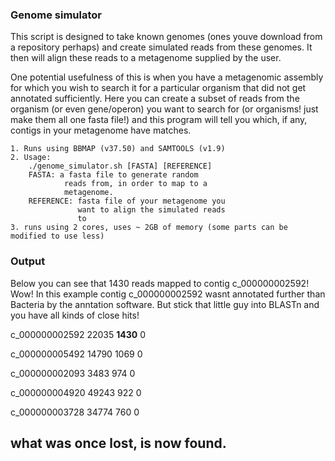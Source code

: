 ### Genome simulator

This script is designed to take known genomes (ones youve download from a repository perhaps)
and create simulated reads from these genomes. It then will align these reads to a metagenome 
supplied by the user.

One potential usefulness of this is when you have a metagenomic assembly for which you wish
to search it for a particular organism that did not get annotated sufficiently. Here you can 
create a subset of reads from the organism (or even gene/operon) you want to search for (or organisms! just make them
all one fasta file!) and this program will tell you which, if any, contigs in your metagenome have
matches.

	1. Runs using BBMAP (v37.50) and SAMTOOLS (v1.9)
	2. Usage:
		./genome_simulator.sh [FASTA] [REFERENCE]
		FASTA: a fasta file to generate random
		        reads from, in order to map to a
		        metagenome.
		REFERENCE: fasta file of your metagenome you
		           want to align the simulated reads
		           to
	3. runs using 2 cores, uses ~ 2GB of memory (some parts can be modified to use less)
	
	
### Output
Below you can see that 1430 reads mapped to contig c_000000002592! Wow! In this example
contig c_000000002592 wasnt annotated further than Bacteria by the anntation software. But 
stick that little guy into BLASTn and you have all kinds of close hits!

c_000000002592	22035	**1430**	0

c_000000005492	14790	1069	0

c_000000002093	3483	974	0

c_000000004920	49243	922	0

c_000000003728	34774	760	0

## what was once lost, is now found.

